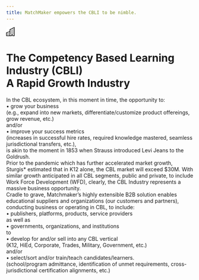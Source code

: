 ```yaml
---
title: MatchMaker empowers the CBLI to be nimble.
---
```

<div class="icon text-primary-light mx-auto mb-4">
    <img width="24" height="24" src="/assets/img/icons/building.svg" />
</div>

# The Competency Based Learning Industry (CBLI) <br/> A Rapid Growth Industry

In the CBL ecosystem, in this moment in time, the opportunity to:<br/>•	grow your business<br/>(e.g., expand into new markets, differentiate/customize product offereings, grow revenue, etc.)<br/>                                                        and/or<br/>•	improve your success metrics<br/>(increases in successful hire rates, required knowledge mastered, seamless jurisdictional transfers, etc.),<br/>is akin to the moment in 1853 when Strauss introduced Levi Jeans to the Goldrush.
<br/>Prior to the pandemic which has further accelerated market growth, Sturgis* estimated that in K12 alone, the CBL market will exceed $30M. With similar growth anticipated in all CBL segments, public and private, to include Work Force Development (WFD), clearly, the CBL Industry represents a massive business opportunity.<br/>Cradle to grave, Matchmaker’s highly extensible B2B solution enables educational suppliers and organizations (our customers and partners), conducting business or operating in CBL, to include:<br/>•	publishers, platforms, products, service providers<br/>                               as well as<br/>•	governments, organizations, and institutions<br/>to<br/>•	develop for and/or sell into any CBL vertical<br/>(K12, HiEd, Corporate, Trades, Military, Government, etc.)<br/>                                   and/or<br/>•	select/sort and/or train/teach candidates/learners.<br/>(school/program admittance, identification of unmet requirements, cross-jurisdictional certification alignments, etc.)


 


